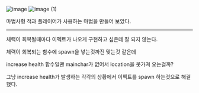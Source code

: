 
![image](https://github.com/user-attachments/assets/a8e5c3a4-767f-4413-aaa4-1f9b22329ea9)
![image (1)](https://github.com/user-attachments/assets/9a08e735-4d23-4b67-8d93-0ecb4c18e588)

마법사형 적과 플레이어가 사용하는 마법을 만들어 보았다.

---

체력이 회복될때마다 이펙트가 나오게 구현하고 싶은데 잘 되지 않는다.

체력이 회복되는 함수에 spawn을 넣는것까진 맞는것 같은데

increase health 함수일땐 mainchar가 없어서 location을 못가져 오는걸까?

그냥 increase health가 발생하는 각각의 상황에서 이펙트를 spawn 하는것으로 해결했다.
